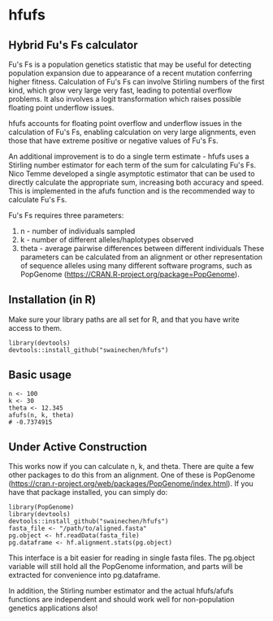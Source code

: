 # hfufs
## Hybrid Fu's Fs calculator

Fu's Fs is a population genetics statistic that may be useful for detecting population expansion due to appearance of a recent mutation conferring higher fitness.
Calculation of Fu's Fs can involve Stirling numbers of the first kind, which grow very large very fast, leading to potential overflow problems. It also involves a logit transformation which raises possible floating point underflow issues.

hfufs accounts for floating point overflow and underflow issues in the calculation of Fu's Fs, enabling calculation on very large alignments, even those that have extreme positive or negative values of Fu's Fs.

An additional improvement is to do a single term estimate - hfufs uses a Stirling number estimator for each term of the sum for calculating Fu's Fs. Nico Temme developed a single asymptotic estimator that can be used to directly calculate the appropriate sum, increasing both accuracy and speed. This is implemented in the afufs function and is the recommended way to calculate Fu's Fs.

Fu's Fs requires three parameters:
1. n - number of individuals sampled
2. k - number of different alleles/haplotypes observed
3. theta - average pairwise differences between different individuals
These parameters can be calculated from an alignment or other representation of sequence alleles using many different software programs, such as PopGenome (https://CRAN.R-project.org/package=PopGenome).

## Installation (in R)
Make sure your library paths are all set for R, and that you have write access to them.
```
library(devtools)
devtools::install_github("swainechen/hfufs")
```
## Basic usage
```
n <- 100
k <- 30
theta <- 12.345
afufs(n, k, theta)
# -0.7374915
```

## Under Active Construction
This works now if you can calculate n, k, and theta. There are quite a few other packages to do this from an alignment. One of these is PopGenome (https://cran.r-project.org/web/packages/PopGenome/index.html). If you have that package installed, you can simply do:
```
library(PopGenome)
library(devtools)
devtools::install_github("swainechen/hfufs")
fasta_file <- "/path/to/aligned.fasta"
pg.object <- hf.readData(fasta_file)
pg.dataframe <- hf.alignment.stats(pg.object)
```
This interface is a bit easier for reading in single fasta files. The pg.object variable will still hold all the PopGenome information, and parts will be extracted for convenience into pg.dataframe.

In addition, the Stirling number estimator and the actual hfufs/afufs functions are independent and should work well for non-population genetics applications also!
